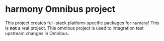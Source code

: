 harmony Omnibus project
=======================
This project creates full-stack platform-specific packages for `harmony`! This
is **not** a real project. This omnibus project is used to integration test
upstream changes in Omnibus.
